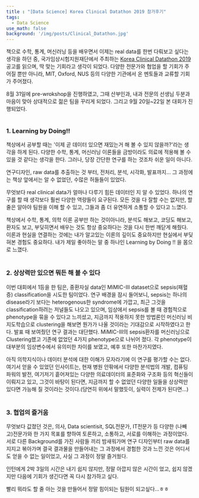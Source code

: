 ```yaml
---
title : "[Data Science] Korea Clinical Datathon 2019 참가후기"
tags:
  - Data Science
use_math: false
background: '/img/posts/Clinical_Datathon.jpg'
---
```


책으로 수학, 통계, 머신러닝 등을 배우면서 이제는 real data를 한번 다뤄보고 싶다는 생각을 하던 중, 국가임상시험지원재단에서 주최하는 [Korea Clinical Datathon 2019](http://datathon.konect.or.kr/)공고를 읽으며, 딱 맞는 기회라고 생각이 되었다. 다양한 전문가와 협업을 할 기회가 주어질 뿐만 아니라, MIT, Oxford, NUS 등의 다양한 기관에서 온 멘토들과 교류할 기회가 주어졌다.  

8월 31일에 pre-wrokshop을 진행하였고, 그때 산부인과, 내과 전문의 선생님 두분과 마음이 맞아 상대적으로 젊은 팀을 꾸리게 되었다. 그리고 9월 20일~22일 본 대회가 진행되었다.  
<br>
### 1. Learning by Doing!!
책상에서 공부할 때는 '이제 곧 데이터 있으면 재밌는거 해 볼 수 있지 않을까?'라는 생각을 하게 된다. 다양한 수학, 통계, 머신러닝 이론들을 금방이라도 의료에 적용해 볼 수 있을 것 같다는 생각을 한다. 그러나, 당장 간단한 연구를 하는 것조차 쉬운 일이 아니다.  

연구디자인, raw data를 추출하는 것 부터, 전처리, 분석, 시각화, 발표까지... 그 과정에는 책상 앞에서는 알 수 없었던, 수많은 허들들이 있었다. 

무엇보다 real clinical data가 얼마나 다루기 힘든 데이터인 지 알 수 있었다. 하나의 연구를 할 때 생각보다 훨씬 다양한 역량들이 요구된다. 모든 것을 다 잘할 수는 없지만, 할 줄은 알아야 팀원을 이해 할 수 있고, 그들과 좀 더 유연하게 소통할 수 있다고 느꼈다. 

책상에서 수학, 통계, 의학 이론 공부만 하는 것이아니라, 분석도 해보고, 코딩도 해보고, 환자도 보고, 부딪히면서 배우는 것도 항상 중요하다는 것을 다시 한번 깨닫게 해줬다. 이론과 현실을 연결하는 것에는 내가 알고있는 이론의 깊이도 중요하지만 현실에서 부딪혀본 경험도 중요하다. 내가 제일 좋아하는 말 중 하나인 Learning by Doing !! 을 몸으로 느꼈다.  
<br>
### 2. 상상력만 있으면 뭐든 해 볼 수 있다
이번 대회에서 1등을 한 팀은, 중환자실 data인 MiMIC-III dataset으로 sepsis(패혈증) classification을 시도한 팀이었다. 연구 배경을 잠시 들어보니, sepsis는 하나의 disease라기 보다는 heterogenous한 syndrome에 가깝고, 최근 그것을 classification하려는 저널들도 나오고 있으며, 임상에서 sepsis를 볼 때 경험적으로 phenotype을 묶을 수 있다고 느끼셨고, 지금까지 적용하지 못한 방법론인 머신러닝 비지도학습으로 clustering을 해보면 뭔가가 나올 것이라는 기대감으로 시작하였다고 한다. 발표 때 보여줬던 연구 결과는 대단했다. MiMIC-III의 sepsis환자를 머신러닝으로 Clustering헸고 기존에 없었던 4가지 phenotype으로 나뉘어 졌다. 각 phenotype이 대부분의 임상변수에서 유의미한 차이를 보였고, 예후 또한 마찬가지였다.  

아직 의학지식이나 데이터 분석에 대한 이해가 모자라기에 이 연구를 평가할 수는 없다. 여기서 얻을 수 있었던 인사이트는, 현재 병원 안팎에서 다양한 분석법의 개발, 컴퓨팅 파워의 발전, 여기저기 흩어져있는 다양한 의료데이터의 표준화와 구조화 등의 혁신들이 이뤄지고 있고, 그것이 바탕이 된다면, 지금까지 할 수 없었던 다양한 일들을 상상력만 있다면 가능해 질 것이라는 것이다.(당연히 위에서 말했듯이, 실력이 전제가 된다면...)  
<br>
### 3.  협업의 즐거움
무엇보다 값졌던 것은, 의사, Data scientisit, SQL전문가, IT전문가 등 다양한 (나빼고)전문가와 한 가지 목표를 향하여 토론하고, 소통하고, 서로를 이해하는 과정이었다.  서로 다른 Background를 가진 사람들 끼리 밤새워가며 연구 디자인부터 raw data를 지지고 볶아가며 결국 결과물을 만들어내는 그 과정에서 경험한 것과 느낀 것은 어디서도 얻을 수 없는 일이었고, 사실 그 과정이 정말 즐거웠다. 


인턴에게 2박 3일의 시간은 내기 쉽지 않지만, 정말 아깝지 않은 시간이 었고, 쉽지 않겠지만 다음에 기회가 생긴다면 꼭 다시 참가하고 싶다.  

빨리 뭐라도 할 줄 아는 것을 만들어서 정말 힘이되는 팀원이 되고싶다...ㅎㅎ
